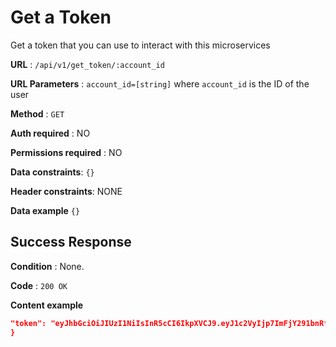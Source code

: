 
# Get a Token 

Get a token that you can use to interact with this microservices

**URL** : `/api/v1/get_token/:account_id`

**URL Parameters** : `account_id=[string]` where `account_id` is the ID of the user 

**Method** : `GET`

**Auth required** : NO

**Permissions required** : NO

**Data constraints**: `{}`

**Header constraints**: NONE


**Data example** `{}`


## Success Response

**Condition** : None.

**Code** : `200 OK`

**Content example**

```json {
"token": "eyJhbGciOiJIUzI1NiIsInR5cCI6IkpXVCJ9.eyJ1c2VyIjp7ImFjY291bnRfaWQiOiJhc2Rmc2dlIn0sImlhdCI6MTU5MjA2NjQyNSwiZXhwIjoxNTkyMDcwMDI1fQ.aIS7mlqN1NtmkURiioHxpvhIJmniGUJJhzceEHCOVlA"
}
```




